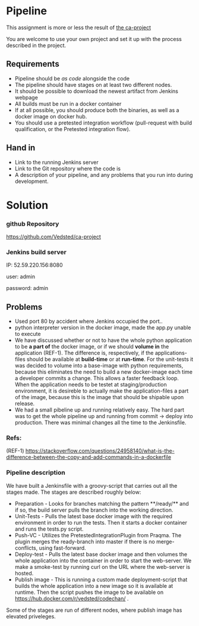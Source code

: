 # Pipeline

This assignment is more or less the result of [the ca-project](https://github.com/praqma-training/ca-project)

You are welcome to use your own project and set it up with the process described in the project.

## Requirements

* Pipeline should be _as code_ alongside the code
* The pipeline should have stages on at least two different nodes.
* It should be possible to download the newest artifact from Jenkins webpage
* All builds must be run in a docker container
* If at all possible, you should produce both the binaries, as well as a docker image on docker hub.
* You should use a pretested integration workflow (pull-request with build qualification, or the Pretested integration flow).

## Hand in

* Link to the running Jenkins server
* Link to the Git repository where the code is
* A description of your pipeline, and any problems that you run into during development.






# Solution

### github Repository
https://github.com/Vedsted/ca-project

### Jenkins build server
IP: 52.59.220.156:8080

user: admin

password: admin

## Problems
* Used port 80 by accident where Jenkins occupied the port..
* python interpreter version in the docker image, made the app.py unable to execute
* We have discussed whether or not to have the whole python application to be **a part of** the docker image, or if we should **volume in** the application (REF-1). The difference is, respectively, if the applications-files should be available at **build-time** or at **run-time**. For the unit-tests it was decided to volume into a base-image with python requirements, because this eliminates the need to build a new docker-image each time a developer commits a change. This allows a faster feedback loop. When the application needs to be testet at staging/production environment, it is desireble to actually make the application-files a part of the image, because this is the image that should be shipable upon release.
* We had a small pibeline up and running relatively easy. The hard part was to get the whole pipeline up and running from commit -> deploy into production. There was minimal changes all the time to the Jenkinsfile.

### Refs:

(REF-1) https://stackoverflow.com/questions/24958140/what-is-the-difference-between-the-copy-and-add-commands-in-a-dockerfile

### Pipeline description
We have built a Jenkinsfile with a groovy-script that carries out all the stages made. The stages are described roughly below:

* Preparation - Looks for branches matching the pattern \*\*/ready/\*\* and if so, the build server pulls the branch into the working direction.
* Unit-Tests - Pulls the latest base docker image with the required environment in order to run the tests. Then it starts a docker container and runs the tests.py script. 
* Push-VC - Utilizes the PretestedIntegrationPlugin from Praqma. The plugin merges the ready-branch into master if there is no merge-conflicts, using fast-forward.
* Deploy-test - Pulls the latest base docker image and then volumes the whole application into the container in order to start the web-server. We make a smoke-test by running curl on the URL where the web-server is hosted.
* Publish image - This is running a custom made deployment-script that builds the whole application into a new image so it is available at runtime. Then the script pushes the image to be available on https://hub.docker.com/r/vedsted/codechan/ .

Some of the stages are run of different nodes, where publish image has elevated priveleges.


